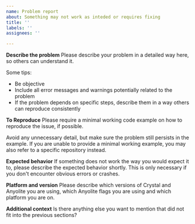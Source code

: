 ```yaml
---
name: Problem report
about: Something may not work as inteded or requires fixing
title: ''
labels: ''
assignees: ''

---
```


**Describe the problem**
Please describe your problem in a detailed way here, so others can understand it.

Some tips:
* Be objective
* Include all error messages and warnings potentially related to the problem
* If the problem depends on specific steps, describe them in a way others can reproduce consistently

**To Reproduce**
Please require a minimal working code example on how to reproduce the issue, if possible.

Avoid any unnecessary detail, but make sure the problem still persists in the example. If you are unable to provide a minimal working example, you may also refer to a specific repository instead.

**Expected behavior**
If something does not work the way you would expect it to, please describe the expected behavior shortly. This is only necessary if you don't encounter obvious errors or crashes.

**Platform and version**
Please describe which versions of Crystal and Anyolite you are using, which Anyolite flags you are using and which platform you are on.

**Additional context**
Is there anything else you want to mention that did not fit into the previous sections?
